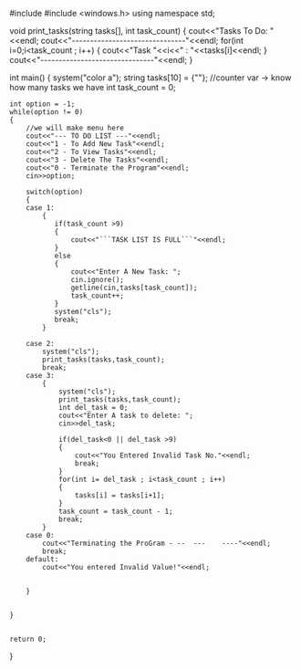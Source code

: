 #include <iostream>
#include <windows.h>
using namespace std;

void print_tasks(string tasks[], int task_count)
{
    cout<<"Tasks To Do: "<<endl;
    cout<<"-------------------------------"<<endl;
    for(int i=0;i<task_count ; i++)
    {
        cout<<"Task "<<i<<" : "<<tasks[i]<<endl;
    }
    cout<<"-------------------------------"<<endl;
}






int main()
{
    system("color a");
    string tasks[10] = {""};
    //counter var -> know how many tasks we have
    int task_count = 0;

    int option = -1;
    while(option != 0)
    {
        //we will make menu here
        cout<<"--- TO DO LIST ---"<<endl;
        cout<<"1 - To Add New Task"<<endl;
        cout<<"2 - To View Tasks"<<endl;
        cout<<"3 - Delete The Tasks"<<endl;
        cout<<"0 - Terminate the Program"<<endl;
        cin>>option;

        switch(option)
        {
        case 1:
            {
               if(task_count >9)
               {
                   cout<<"```TASK LIST IS FULL```"<<endl;
               }
               else
               {
                   cout<<"Enter A New Task: ";
                   cin.ignore();
                   getline(cin,tasks[task_count]);
                   task_count++;
               }
               system("cls");
               break;
            }

        case 2:
            system("cls");
            print_tasks(tasks,task_count);
            break;
        case 3:
            {
                system("cls");
                print_tasks(tasks,task_count);
                int del_task = 0;
                cout<<"Enter A task to delete: ";
                cin>>del_task;

                if(del_task<0 || del_task >9)
                {
                    cout<<"You Entered Invalid Task No."<<endl;
                    break;
                }
                for(int i= del_task ; i<task_count ; i++)
                {
                    tasks[i] = tasks[i+1];
                }
                task_count = task_count - 1;
                break;
            }
        case 0:
            cout<<"Terminating the ProGram - --  ---    ----"<<endl;
            break;
        default:
            cout<<"You entered Invalid Value!"<<endl;


        }


    }


    return 0;
}
